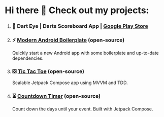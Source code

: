 # Hi there 👋 Check out my projects:

1. ### 🎯 Dart Eye | Darts Scoreboard App | [Google Play Store](https://play.google.com/store/apps/details?id=com.darteye)

2. ### ⚡ [Modern Android Boilerplate](https://github.com/pim-developer/modern-android-template-quick-start) (open-source)
   Quickly start a new Android app with some boilerplate and up-to-date dependencies.

3. ### ❎ [Tic Tac Toe](https://github.com/PimDhaen/tic-tac-toe-kata) (open-source)
   Scalable Jetpack Compose app using MVVM and TDD.  

4. ### ⏳ [Countdown Timer](https://github.com/pim-developer/daysuntil) (open-source)
   Count down the days until your event. Built with Jetpack Compose.


